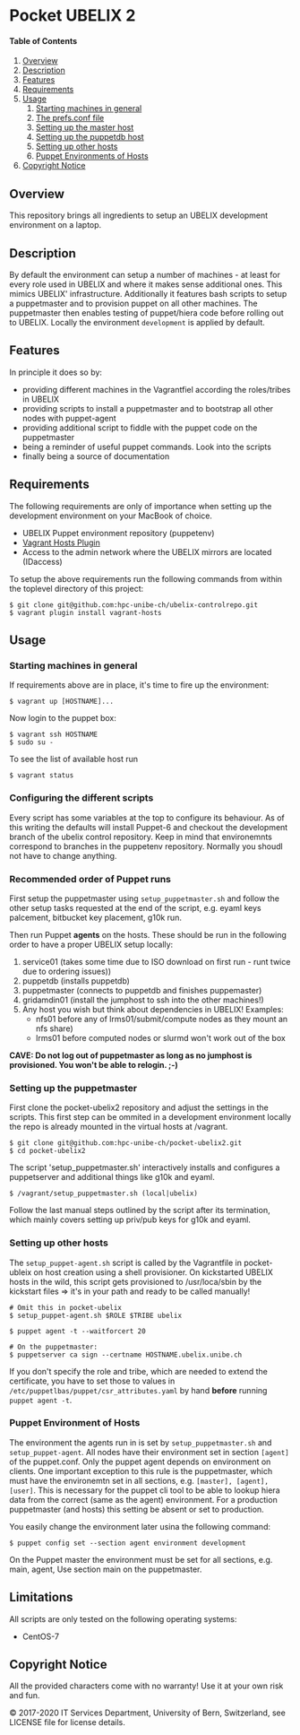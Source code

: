 # Pocket UBELIX 2

#### Table of Contents

1. [Overview](#overview)
1. [Description](#description)
1. [Features](#features)
1. [Requirements](#requirements)
1. [Usage](#usage)
    1. [Starting machines in general](#starting-machines-in-general)
    1. [The prefs.conf file](#the-prefs-conf-file)
    1. [Setting up the master host](#setting-up-the-master-host)
    1. [Setting up the puppetdb host](#setting-up-the-puppetdb-host)
    1. [Setting up other hosts](#setting-up-other-hosts)
    1. [Puppet Environments of Hosts](#puppet-environments-of-hosts)
1. [Copyright Notice](#copyright-notice)

## Overview

This repository brings all ingredients to setup an UBELIX development environment on a laptop.

## Description

By default the environment can setup a number of machines - at least for every role used in
UBELIX and where it makes sense additional ones. This mimics UBELIX' infrastructure. Additionally
it features bash scripts to setup a puppetmaster and to provision puppet on all other machines.
The puppetmaster then enables testing of puppet/hiera code before rolling out to UBELIX. Locally
the environment `development` is applied by default.

## Features

In principle it does so by:

* providing different machines in the Vagrantfiel according the roles/tribes in UBELIX
* providing scripts to install a puppetmaster and to bootstrap all other nodes with puppet-agent
* providing additional script to fiddle with the puppet code on the puppetmaster
* being a reminder of useful puppet commands. Look into the scripts
* finally being a source of documentation

## Requirements

The following requirements are only of importance  when setting up the development environment on your MacBook of choice.

* UBELIX Puppet environment repository (puppetenv)
* [Vagrant Hosts Plugin](https://github.com/adrienthebo/vagrant-hosts)
* Access to the admin network where the UBELIX mirrors are located (IDaccess)

To setup the above requirements run the following commands from within the toplevel directory of this project:

    $ git clone git@github.com:hpc-unibe-ch/ubelix-controlrepo.git
    $ vagrant plugin install vagrant-hosts

## Usage

### Starting machines in general

If requirements above are in place, it's time to fire up the environment:

    $ vagrant up [HOSTNAME]...

Now login to the puppet box:

    $ vagrant ssh HOSTNAME
    $ sudo su -

To see the list of available host run

    $ vagrant status

### Configuring the different scripts

Every script has some variables at the top to configure its behaviour. As of this
writing the defaults will install Puppet-6 and checkout the development branch
of the ubelix control repository. Keep in mind that environemnts correspond to
branches in the puppetenv repository. Normally you shoudl not have to change
anything.


### Recommended order of Puppet runs

First setup the puppetmaster using `setup_puppetmaster.sh` and follow the other setup tasks
requested at the end of the script, e.g. eyaml keys palcement, bitbucket key placement, g10k run.

Then run Puppet **agents** on the hosts. These should be run in the following order to have a proper UBELIX setup
locally:

1. service01      (takes some time due to ISO download on first run - runt twice due to ordering issues))
1. puppetdb       (installs puppetdb)
1. puppetmaster   (connects to puppetdb and finishes puppemaster)
1. gridamdin01    (install the jumphost to ssh into the other machines!)
1. Any host you wish but think about dependencies in UBELIX! Examples:
    - nfs01 before any of lrms01/submit/compute nodes as they mount an nfs share)
    - lrms01 before computed nodes or slurmd won't work out of the box

**CAVE: Do not log out of puppetmaster as long as no jumphost is provisioned. You won't be able to relogin. ;-)**

### Setting up the puppetmaster

First clone the pocket-ubelix2 repository and adjust the settings in the scripts. This first
step can be ommited in a development environment locally the repo is already mounted in the
virtual hosts at /vagrant.

    $ git clone git@github.com:hpc-unibe-ch/pocket-ubelix2.git
    $ cd pocket-ubelix2

The script 'setup_puppetmaster.sh' interactively installs and configures
a puppetserver and additional things like g10k and eyaml.

    $ /vagrant/setup_puppetmaster.sh (local|ubelix)

Follow the last manual steps outlined by the script after its termination, which
mainly covers setting up priv/pub keys for g10k and eyaml.

### Setting up other hosts

The `setup_puppet-agent.sh` script is called by the Vagrantfile in pocket-ubleix on host creation
using a shell provisioner. On kickstarted UBELIX hosts in the wild, this script gets provisioned
to /usr/loca/sbin by the kickstart files => it's in your path and ready to be called manually!

    # Omit this in pocket-ubelix
    $ setup_puppet-agent.sh $ROLE $TRIBE ubelix    

    $ puppet agent -t --waitforcert 20

    # On the puppetmaster:
    $ puppetserver ca sign --certname HOSTNAME.ubelix.unibe.ch

If you don't specify the role and tribe, which are needed to extend
the certificate, you have to set those to values in `/etc/puppetlbas/puppet/csr_attributes.yaml`
by hand **before** running `puppet agent -t`.

### Puppet Environment of Hosts

The environment the agents run in is set by `setup_puppetmaster.sh` and
`setup_puppet-agent`. All nodes have their environment set in section `[agent]`
of the puppet.conf. Only the puppet agent depends on environment on clients.
One important exception to this rule is the puppetmaster, which must have the
environemtn set in all sections, e.g. `[master], [agent], [user]`.
This is necessary for the puppet cli tool to be able to lookup hiera data from
the correct (same as the agent) environment. For a production puppetmaster (and
hosts) this setting be absent or set to production.

You easily change the environment later usina the following command:

    $ puppet config set --section agent environment development

On the Puppet master the environment must be set for all sections, e.g. main,
agent, Use section main on the puppetmaster.

## Limitations

All scripts are only tested on the following operating systems:

* CentOS-7

## Copyright Notice

All the provided characters come with no warranty! Use it at your own risk and fun.

© 2017-2020 IT Services Department, University of Bern, Switzerland, see LICENSE file for license details.


